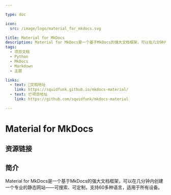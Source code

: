 ```yaml
---

type: doc

icon:
  src: /image/logo/material_for_mkdocs.svg

title: Material for MkDocs
description: ‌Material for MkDocs‌是一个基于MkDocs的强大文档框架，可以在几分钟内创建一个专业的静态网站——可搜索、可定制，支持60多种语言，适用于所有设备。
tags:
  - 项目文档
  - Python
  - MkDocs
  - Markdown
  - 主题

links:
  - text: 📖文档地址
    link: https://squidfunk.github.io/mkdocs-material/
  - text: 📦项目地址
    link: https://github.com/squidfunk/mkdocs-material

---
```


<ShowLogo />

# Material for MkDocs

<ShowTags />

<ShowBreadcrumb />

## 资源链接

<ShowLinks />

## 简介

‌Material for MkDocs‌是一个基于MkDocs的强大文档框架，可以在几分钟内创建一个专业的静态网站——可搜索、可定制，支持60多种语言，适用于所有设备。

